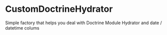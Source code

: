 CustomDoctrineHydrator
======================

Simple factory that helps you deal with Doctrine Module Hydrator and date / datetime colums
